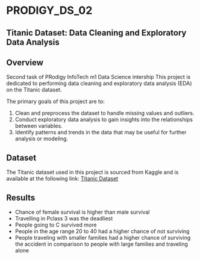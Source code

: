# PRODIGY_DS_02

## Titanic Dataset: Data Cleaning and Exploratory Data Analysis

## Overview
Second task of PRodigy InfoTech m1 Data  Science intership
This project is dedicated to performing data cleaning and exploratory data analysis (EDA) on the Titanic dataset.


The primary goals of this project are to:

1. Clean and preprocess the dataset to handle missing values and outliers.
2. Conduct exploratory data analysis to gain insights into the relationships between variables.
3. Identify patterns and trends in the data that may be useful for further analysis or modeling.

## Dataset
The Titanic dataset used in this project is sourced from Kaggle and is available at the following link: [Titanic Dataset](https://www.kaggle.com/c/titanic/data)

## Results

*   Chance of female survival is higher than male survival
*   Travelling in Pclass 3 was the deadliest
*   People going to C survived more
*   People in the age range 20 to 40 had a higher chance of not surviving
*   People traveling with smaller families had a higher chance of surviving the accident in comparison to people with large families and traveling alone
